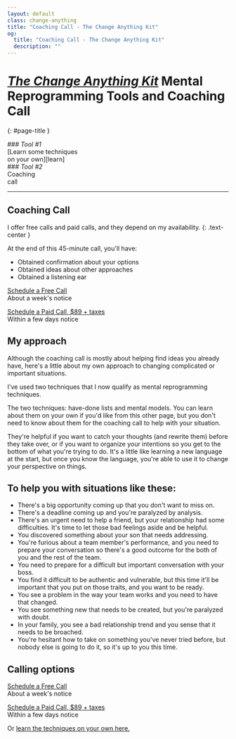 ```yaml
---
layout: default
class: change-anything
title: "Coaching Call - The Change Anything Kit"
og:
  title: "Coaching Call - The Change Anything Kit"
  description: ""
---
```


# [<em><span class="the-kit">The</span> <span class="name">Change Anything</span> <span class="the-kit">Kit</span></em>](/change-anything/) <span class="tagline">Mental Reprogramming Tools and Coaching Call</span>
{: #page-title }

[learn]: ../learn/
[coaching]: ../coaching/

<div class="clearfix margin-top kit-options" markdown="1">
<div class="left" markdown="1">
### <em class="kit-option-label">Tool #1</em><br> [Learn some techniques<br>on your own][learn]
</div>

<div class="right" markdown="1">
### <em class="kit-option-label">Tool #2</em><br> Coaching<br>call
</div>
</div>

---

## Coaching Call

I offer free calls and paid calls, and they depend on my availability.
{: .text-center }

At the end of this 45-minute call, you'll have:

* Obtained confirmation about your options
* Obtained ideas about other approaches
* Obtained a listening ear

[Schedule a Free Call](https://pascallaliberte.appointlet.com/s/coaching-call-free)  
About a week's notice

[Schedule a Paid Call, $89 + taxes](https://pascallaliberte.appointlet.com/s/coaching-call)  
Within a few days notice

## My approach

Although the coaching call is mostly about helping find ideas you already have, here's a little about my own approach to changing complicated or important situations.

I've used two techniques that I now qualify as mental reprogramming techniques. 

The two techniques: have-done lists and mental models. You can learn about them on your own if you'd like from this other page, but you don't need to know about them for the coaching call to help with your situation.

They're helpful if you want to catch your thoughts (and rewrite them) before they take over, or if you want to organize your intentions so you get to the bottom of what you're trying to do. It's a little like learning a new language at the start, but once you know the language, you're able to use it to change your perspective on things.

## To help you with situations like these:

* There's a big opportunity coming up that you don't want to miss on.
* There's a deadline coming up and you're paralyzed by analysis.
* There's an urgent need to help a friend, but your relationship had some difficulties. It's time to let those bad feelings aside and be helpful.
* You discovered something about your son that needs addressing.
* You're furious about a team member's performance, and you need to prepare your conversation so there's a good outcome for the both of you and the rest of the team.
* You need to prepare for a difficult but important conversation with your boss.
* You find it difficult to be authentic and vulnerable, but this time it'll be important that you put on those traits, and you want to be ready.
* You see a problem in the way your team works and you need to have that changed.
* You see something new that needs to be created, but you're paralyzed with doubt.
* In your family, you see a bad relationship trend and you sense that it needs to be broached.
* You're hesitant how to take on something you've never tried before, but nobody else is going to do it, so it's up to you this time.

## Calling options

[Schedule a Free Call](https://pascallaliberte.appointlet.com/s/coaching-call-free)  
About a week's notice

[Schedule a Paid Call, $89 + taxes](https://pascallaliberte.appointlet.com/s/coaching-call)  
Within a few days notice

Or [learn the techniques on your own here.][learn]